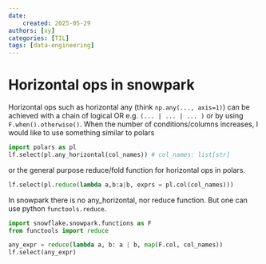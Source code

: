 ```yaml
---
date:
    created: 2025-05-29
authors: [xy]
categories: [TIL]
tags: [data-engineering]
---
```


# Horizontal ops in snowpark

Horizontal ops such as horizontal any (think `np.any(..., axis=1)`) can be achieved with a chain of logical OR e.g.  `(... | ... | ... )`
or by using `F.when().otherwise()`. When the number of conditions/columns increases, I would like to use something similar to polars 

```py
import polars as pl
lf.select(pl.any_horizontal(col_names)) # col_names: list[str]
```

or the general purpose reduce/fold function for horizontal ops in polars. 

```py
lf.select(pl.reduce(lambda a,b:a|b, exprs = pl.col(col_names)))
```

In snowpark there is no any_horizontal, nor reduce function. 
But one can use python `functools.reduce`.

```py
import snowflake.snowpark.functions as F
from functools import reduce

any_expr = reduce(lambda a, b: a | b, map(F.col, col_names))
lf.select(any_expr)
```


